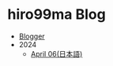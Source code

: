 # hiro99ma Blog

* [Blogger](https://hiro99ma.blogspot.com/)
* 2024
  * [April 06(日本語)](2024/20240406-1.md)

